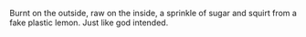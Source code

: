 Burnt on the outside, raw on the inside, a sprinkle of sugar and squirt from a fake plastic lemon. Just like god intended.